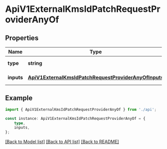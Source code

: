 # ApiV1ExternalKmsIdPatchRequestProviderAnyOf


## Properties

Name | Type | Description | Notes
------------ | ------------- | ------------- | -------------
**type** | **string** |  | [default to undefined]
**inputs** | [**ApiV1ExternalKmsIdPatchRequestProviderAnyOfInputs**](ApiV1ExternalKmsIdPatchRequestProviderAnyOfInputs.md) |  | [default to undefined]

## Example

```typescript
import { ApiV1ExternalKmsIdPatchRequestProviderAnyOf } from './api';

const instance: ApiV1ExternalKmsIdPatchRequestProviderAnyOf = {
    type,
    inputs,
};
```

[[Back to Model list]](../README.md#documentation-for-models) [[Back to API list]](../README.md#documentation-for-api-endpoints) [[Back to README]](../README.md)

